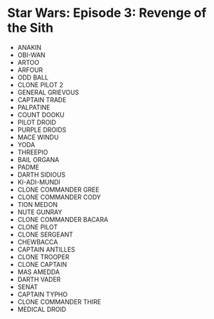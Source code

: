 # Star Wars: Episode 3: Revenge of the Sith

* ANAKIN
* OBI-WAN
* ARTOO
* ARFOUR
* ODD BALL
* CLONE PILOT 2
* GENERAL GRIEVOUS
* CAPTAIN TRADE
* PALPATINE
* COUNT DOOKU
* PILOT DROID
* PURPLE DROIDS
* MACE WINDU
* YODA
* THREEPIO
* BAIL ORGANA
* PADME
* DARTH SIDIOUS
* KI-ADI-MUNDI
* CLONE COMMANDER GREE
* CLONE COMMANDER CODY
* TION MEDON
* NUTE GUNRAY
* CLONE COMMANDER BACARA
* CLONE PILOT
* CLONE SERGEANT
* CHEWBACCA
* CAPTAIN ANTILLES
* CLONE TROOPER
* CLONE CAPTAIN
* MAS AMEDDA
* DARTH VADER
* SENAT
* CAPTAIN TYPHO
* CLONE COMMANDER THIRE
* MEDICAL DROID
